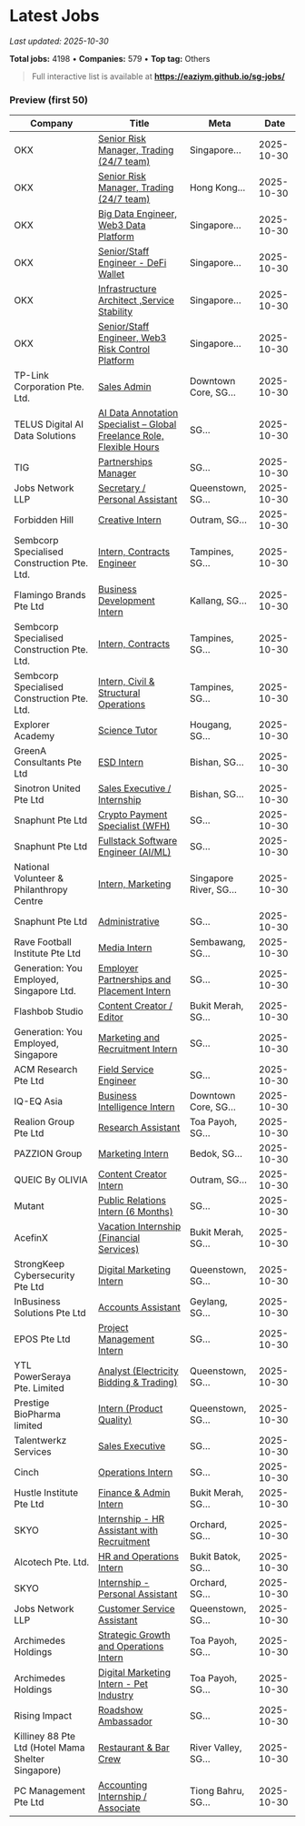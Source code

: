 # Latest Jobs

_Last updated: 2025-10-30_

**Total jobs:** 4198 • **Companies:** 579 • **Top tag:** Others

> Full interactive list is available at **https://eaziym.github.io/sg-jobs/**

### Preview (first 50)
| Company | Title | Meta | Date |
|---|---|---|---|
| OKX | [Senior Risk Manager, Trading (24/7 team)](https://job-boards.greenhouse.io/okx/jobs/7512717003) | Singapore… | 2025-10-30 |
| OKX | [Senior Risk Manager, Trading (24/7 team)](https://job-boards.greenhouse.io/okx/jobs/7512718003) | Hong Kong… | 2025-10-30 |
| OKX | [Big Data Engineer, Web3 Data Platform](https://job-boards.greenhouse.io/okx/jobs/7512732003) | Singapore… | 2025-10-30 |
| OKX | [Senior/Staff Engineer - DeFi Wallet](https://job-boards.greenhouse.io/okx/jobs/6607725003) | Singapore… | 2025-10-30 |
| OKX | [Infrastructure Architect ,Service Stability](https://job-boards.greenhouse.io/okx/jobs/6507075003) | Singapore… | 2025-10-30 |
| OKX | [Senior/Staff Engineer, Web3 Risk Control Platform](https://job-boards.greenhouse.io/okx/jobs/7512784003) | Singapore… | 2025-10-30 |
| TP-Link Corporation Pte. Ltd. | [Sales Admin](https://www.internsg.com/job/tp-link-corporation-pte-ltd-sales-admin-intern-trainee-student-part-timer-6/?f_pg=49) | Downtown Core, SG… | 2025-10-30 |
| TELUS Digital AI Data Solutions | [AI Data Annotation Specialist – Global Freelance Role, Flexible Hours](https://www.internsg.com/job/telus-digital-ai-data-solutions-ai-data-annotation-specialist-global-freelance-role-flexible-hours/?f_pg=49) | SG… | 2025-10-30 |
| TIG | [Partnerships Manager](https://www.internsg.com/job/tig-partnerships-manager/?f_pg=49) | SG… | 2025-10-30 |
| Jobs Network LLP | [Secretary / Personal Assistant](https://www.internsg.com/job/jobs-network-llp-secretary-personal-assistant/?f_pg=49) | Queenstown, SG… | 2025-10-30 |
| Forbidden Hill | [Creative Intern](https://www.internsg.com/job/forbidden-hill-creative-intern/?f_pg=49) | Outram, SG… | 2025-10-30 |
| Sembcorp Specialised Construction Pte. Ltd. | [Intern, Contracts Engineer](https://www.internsg.com/job/sembcorp-specialised-construction-pte-ltd-intern-contracts-engineer/?f_pg=49) | Tampines, SG… | 2025-10-30 |
| Flamingo Brands Pte Ltd | [Business Development Intern](https://www.internsg.com/job/flamingo-brands-pte-ltd-business-development-intern/?f_pg=49) | Kallang, SG… | 2025-10-30 |
| Sembcorp Specialised Construction Pte. Ltd. | [Intern, Contracts](https://www.internsg.com/job/sembcorp-specialised-construction-pte-ltd-intern-contracts/?f_pg=49) | Tampines, SG… | 2025-10-30 |
| Sembcorp Specialised Construction Pte. Ltd. | [Intern, Civil & Structural Operations](https://www.internsg.com/job/sembcorp-specialised-construction-pte-ltd-intern-civil-structural-operations/?f_pg=49) | Tampines, SG… | 2025-10-30 |
| Explorer Academy | [Science Tutor](https://www.internsg.com/job/explorer-academy-science-tutor-full-time-part-time/?f_pg=49) | Hougang, SG… | 2025-10-30 |
| GreenA Consultants Pte Ltd | [ESD Intern](https://www.internsg.com/job/greena-consultants-pte-ltd-esd-intern/?f_pg=49) | Bishan, SG… | 2025-10-30 |
| Sinotron United Pte Ltd | [Sales Executive / Internship](https://www.internsg.com/job/sinotron-united-pte-ltd-sales-executive-internship/?f_pg=49) | Bishan, SG… | 2025-10-30 |
| Snaphunt Pte Ltd | [Crypto Payment Specialist (WFH)](https://www.internsg.com/job/snaphunt-pte-ltd-crypto-payment-specialist-wfh/?f_pg=49) | SG… | 2025-10-30 |
| Snaphunt Pte Ltd | [Fullstack Software Engineer (AI/ML)](https://www.internsg.com/job/snaphunt-pte-ltd-fullstack-software-engineer-ai-ml/?f_pg=49) | SG… | 2025-10-30 |
| National Volunteer & Philanthropy Centre | [Intern, Marketing](https://www.internsg.com/job/national-volunteer-philanthropy-centre-intern-marketing-3/?f_pg=49) | Singapore River, SG… | 2025-10-30 |
| Snaphunt Pte Ltd | [Administrative](https://www.internsg.com/job/snaphunt-pte-ltd-administrative-2/?f_pg=49) | SG… | 2025-10-30 |
| Rave Football Institute Pte Ltd | [Media Intern](https://www.internsg.com/job/rave-football-institute-pte-ltd-media-intern/?f_pg=49) | Sembawang, SG… | 2025-10-30 |
| Generation: You Employed, Singapore Ltd. | [Employer Partnerships and Placement Intern](https://www.internsg.com/job/generation-you-employed-singapore-ltd-employer-partnerships-and-placement-intern-2/?f_pg=49) | SG… | 2025-10-30 |
| Flashbob Studio | [Content Creator / Editor](https://www.internsg.com/job/flashbob-studio-content-creator-editor/?f_pg=49) | Bukit Merah, SG… | 2025-10-30 |
| Generation: You Employed, Singapore | [Marketing and Recruitment Intern](https://www.internsg.com/job/generation-you-employed-singapore-marketing-and-recruitment-intern/?f_pg=49) | SG… | 2025-10-30 |
| ACM Research Pte Ltd | [Field Service Engineer](https://www.internsg.com/job/acm-research-pte-ltd-field-service-engineer/?f_pg=48) | SG… | 2025-10-30 |
| IQ-EQ Asia | [Business Intelligence Intern](https://www.internsg.com/job/iq-eq-asia-business-intelligence-intern/?f_pg=48) | Downtown Core, SG… | 2025-10-30 |
| Realion Group Pte Ltd | [Research Assistant](https://www.internsg.com/job/realion-group-pte-ltd-research-assistant/?f_pg=48) | Toa Payoh, SG… | 2025-10-30 |
| PAZZION Group | [Marketing Intern](https://www.internsg.com/job/pazzion-group-marketing-intern-7/?f_pg=48) | Bedok, SG… | 2025-10-30 |
| QUEIC By OLIVIA | [Content Creator Intern](https://www.internsg.com/job/queic-by-olivia-content-creator-intern-2/?f_pg=48) | Outram, SG… | 2025-10-30 |
| Mutant | [Public Relations Intern (6 Months)](https://www.internsg.com/job/mutant-public-relations-intern-6-months/?f_pg=48) | SG… | 2025-10-30 |
| AcefinX | [Vacation Internship (Financial Services)](https://www.internsg.com/job/acefinx-vacation-internship-financial-services/?f_pg=48) | Bukit Merah, SG… | 2025-10-30 |
| StrongKeep Cybersecurity Pte Ltd | [Digital Marketing Intern](https://www.internsg.com/job/strongkeep-cybersecurity-pte-ltd-digital-marketing-intern/?f_pg=48) | Queenstown, SG… | 2025-10-30 |
| InBusiness Solutions Pte Ltd | [Accounts Assistant](https://www.internsg.com/job/inbusiness-solutions-pte-ltd-accounts-assistant-14/?f_pg=48) | Geylang, SG… | 2025-10-30 |
| EPOS Pte Ltd | [Project Management Intern](https://www.internsg.com/job/epos-pte-ltd-project-management-intern/?f_pg=48) | SG… | 2025-10-30 |
| YTL PowerSeraya Pte. Limited | [Analyst (Electricity Bidding & Trading)](https://www.internsg.com/job/ytl-powerseraya-pte-limited-analyst-electricity-bidding-trading/?f_pg=48) | Queenstown, SG… | 2025-10-30 |
| Prestige BioPharma limited | [Intern (Product Quality)](https://www.internsg.com/job/prestige-biopharma-limited-intern-product-quality-2/?f_pg=48) | Queenstown, SG… | 2025-10-30 |
| Talentwerkz Services | [Sales Executive](https://www.internsg.com/job/talentwerkz-services-sales-executive-3/?f_pg=48) | SG… | 2025-10-30 |
| Cinch | [Operations Intern](https://www.internsg.com/job/cinch-operations-intern/?f_pg=48) | SG… | 2025-10-30 |
| Hustle Institute Pte Ltd | [Finance & Admin Intern](https://www.internsg.com/job/hustle-institute-pte-ltd-finance-admin-intern/?f_pg=48) | Bukit Merah, SG… | 2025-10-30 |
| SKYO | [Internship - HR Assistant with Recruitment](https://www.internsg.com/job/skyo-internship-hr-assistant-with-recruitment/?f_pg=48) | Orchard, SG… | 2025-10-30 |
| Alcotech Pte. Ltd. | [HR and Operations Intern](https://www.internsg.com/job/alcotech-pte-ltd-hr-and-operations-intern/?f_pg=48) | Bukit Batok, SG… | 2025-10-30 |
| SKYO | [Internship - Personal Assistant](https://www.internsg.com/job/skyo-internship-personal-assistant/?f_pg=48) | Orchard, SG… | 2025-10-30 |
| Jobs Network LLP | [Customer Service Assistant](https://www.internsg.com/job/jobs-network-llp-customer-service-assistant/?f_pg=48) | Queenstown, SG… | 2025-10-30 |
| Archimedes Holdings | [Strategic Growth and Operations Intern](https://www.internsg.com/job/archimedes-holdings-strategic-growth-and-operations-intern-2/?f_pg=47) | Toa Payoh, SG… | 2025-10-30 |
| Archimedes Holdings | [Digital Marketing Intern - Pet Industry](https://www.internsg.com/job/archimedes-holdings-digital-marketing-intern-pet-industry/?f_pg=48) | Toa Payoh, SG… | 2025-10-30 |
| Rising Impact | [Roadshow Ambassador](https://www.internsg.com/job/rising-impact-roadshow-ambassador/?f_pg=47) | SG… | 2025-10-30 |
| Killiney 88 Pte Ltd (Hotel Mama Shelter Singapore) | [Restaurant & Bar Crew](https://www.internsg.com/job/killiney-88-pte-ltd-hotel-mama-shelter-singapore-restaurant-bar-crew/?f_pg=47) | River Valley, SG… | 2025-10-30 |
| PC Management Pte Ltd | [Accounting Internship / Associate](https://www.internsg.com/job/pc-management-pte-ltd-accounting-internship-associate-64/?f_pg=47) | Tiong Bahru, SG… | 2025-10-30 |
